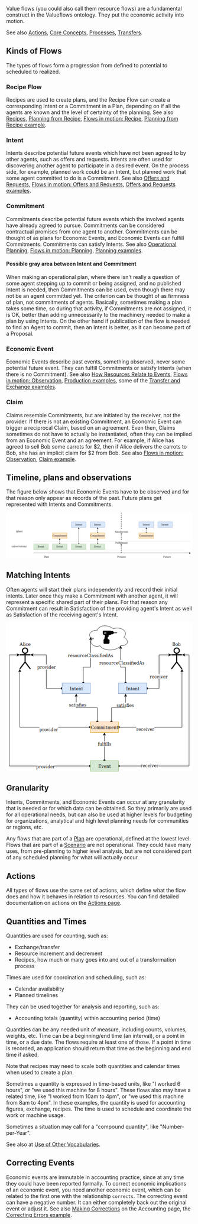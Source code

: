 Value flows (you could also call them resource flows) are a fundamental construct in the Valueflows ontology. They put the economic activity into motion.

See also [Actions](actions.md), [Core Concepts](../../introduction/core/), [Processes](processes.md), [Transfers](transfers.md).

## Kinds of Flows

The types of flows form a progression from defined to  potential to scheduled to realized.

### Recipe Flow

Recipes are used to create plans, and the Recipe Flow can create a corresponding Intent or a Commitment in a Plan, depending on if all the agents are known and the level of certainty of the planning.  See also [Recipes](recipes.md), [Planning from Recipe](../plan/#planning-from-a-recipe), [Flows in motion: Recipe](../../specification/model-text/#flows-in-motion-recipe), [Planning from Recipe example](../../examples/ex-planning/#simple-plan-from-recipe).

### Intent

Intents describe potential future events which have not been agreed to by other agents, such as offers and requests. Intents are often used for discovering another agent to participate in a desired event. On the process side, for example, planned work could be an Intent, but planned work that some agent committed to do is a Commitment.  See also [Offers and Requests](proposals.md), [Flows in motion: Offers and Requests](../../specification/model-text/#flows-in-motion-offers-and-requests), [Offers and Requests examples](../../examples/ex-proposals).

### Commitment

Commitments describe potential future events which the involved agents have already agreed to pursue. Commitments can be considered contractual promises from one agent to another.  Commitments can be thought of as plans for Economic Events, and Economic Events can fulfill Commitments.  Commitments can satisfy Intents.  See also [Operational Planning](plan.md), [Flows in motion: Planning](../../specification/model-text/#flows-in-motion-planning), [Planning examples](../examples/ex-planning.md).

#### Possible gray area between Intent and Commitment

When making an operational plan, where there isn't really a question of some agent stepping up to commit or being assigned, and no published Intent is needed, then Commitments can be used, even though there may not be an agent committed yet. The criterion can be thought of as firmness of plan, not commitments of agents.  Basically, sometimes making a plan takes some time, so during that activity, if Commitments are not assigned, it is OK, better than adding unnecessarily to the machinery needed to make a plan by using Intents.  On the other hand if publication of the flow is needed to find an Agent to commit, then an Intent is better, as it can become part of a Proposal.

### Economic Event

Economic Events describe past events, something observed, never some potential future event.  They can fulfill Commitments or satisfy Intents (when there is no Commitment).  See also [How Resources Relate to Events](../../concepts/resources/#how-resources-relate-to-events), [Flows in motion: Observation](../../specification/model-text/#flows-in-motion-observation), [Production examples](../../examples/ex-production/), some of the [Transfer and Exchange examples](../../examples/ex-exchange/).

### Claim

Claims resemble Commitments, but are initiated by the receiver, not the provider.  If there is not an existing Commitment, an Economic Event can trigger a reciprocal Claim, based on an agreement.  Even then, Claims sometimes do not have to actually be instantiated, often they can be implied from an Economic Event and an agreement.  For example, if Alice has agreed to sell Bob some carrots for $2, then if Alice delivers the carrots to Bob, she has an implicit claim for $2 from Bob.  See also [Flows in motion: Observation](../../specification/model-text/#flows-in-motion-observation), [Claim example](../../examples/ex-exchange/#claim).

## Timeline, plans and observations

The figure below shows that Economic Events have to be observed and for that reason only appear as records of the past. Future plans get represented with Intents and Commitments.

![diagram of Intents, Commitments, Events in past, present, future, showing how the flows change through time](../assets/flows.png)

## Matching Intents

Often agents will start their plans independently and record their initial intents. Later once they make a Commitment with another agent, it will represent a specific shared part of their plans. For that reason any Commitment can result in Satisfaction of the providing agent's Intent as well as Satisfaction of the receiving agent's Intent.


![diagram showing matching of 2 Intents from different agents, satisfied by 1 Commitment, fulfilled by an Event](../assets/matched.png)

## Granularity

Intents, Commitments, and Economic Events can occur at any granularity that is needed or for which data can be obtained.  So they primarily are used for all operational needs, but can also be used at higher levels for budgeting for organizations, analytical and high level planning needs for communities or regions, etc.

Any flows that are part of a [Plan](plan.md) are operational, defined at the lowest level.  Flows that are part of a [Scenario](estimates.md) are not operational.  They could have many uses, from pre-planning to higher level analysis, but are not considered part of any scheduled planning for what will actually occur.

## Actions

All types of flows use the same set of actions, which define what the flow does and how it behaves in relation to resources.  You can find detailed documentation on actions on the [Actions page](actions.md).

## Quantities and Times

Quantities are used for counting, such as:

* Exchange/transfer
* Resource increment and decrement
* Recipes, how much or many goes into and out of a transformation process

Times are used for coordination and scheduling, such as:

* Calendar availability
* Planned timelines

They can be used together for analysis and reporting, such as:

* Accounting totals (quantity) within accounting period (time)

Quantities can be any needed unit of measure, including counts, volumes, weights, etc.  Time can be a beginning/end time (an interval), or a point in time, or a due date.  The flows require at least one of those.  If a point in time is recorded, an application should return that time as the beginning and end time if asked.

Note that recipes may need to scale both quantities and calendar times when used to create a plan.

Sometimes a quantity is expressed in time-based units, like "I worked 6 hours", or "we used this machine for 8 hours".  These flows also may have a related time, like "I worked from 10am to 4pm", or "we used this machine from 8am to 4pm". In these examples, the quantity is used for accounting figures, exchange, recipes.  The time is used to schedule and coordinate the work or machine usage.

Sometimes a situation may call for a "compound quantity", like "Number-per-Year".

See also at [Use of Other Vocabularies](../specification/external-terms.md).

## Correcting Events

Economic events are immutable in accounting practice, since at any time they could have been reported formally.  To correct economic implications of an economic event, you need another economic event, which can be related to the first one with the relationship `corrects`.  The correcting event can have a negative number.  It can either completely back out the original event or adjust it.  See also [Making Corrections](../accounting/#making-corrections) on the Accounting page, the [Correcting Errors example](../../examples/ex-production/#correcting-errors).
